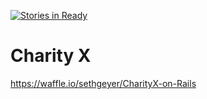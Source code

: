 [![Stories in Ready](https://badge.waffle.io/sethgeyer/CharityX-on-Rails.png?label=ready&title=Ready)](https://waffle.io/sethgeyer/CharityX-on-Rails)
# Charity X

https://waffle.io/sethgeyer/CharityX-on-Rails
